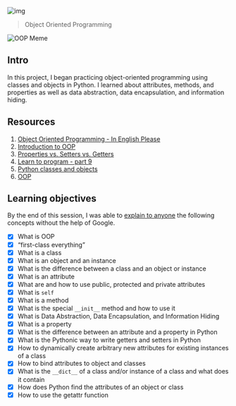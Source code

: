 ![img](https://assets.imaginablefutures.com/media/images/ALX_Logo.max-200x150.png)

> Object Oriented Programming

![OOP Meme](https://s3.amazonaws.com/intranet-projects-files/holbertonschool-higher-level_programming+/247/oop-meme.jpg)

## Intro

In this project, I began practicing object-oriented programming using
classes and objects in Python. I learned about attributes, methods, and
properties as well as data abstraction, data encapsulation, and information
hiding.

## Resources

1. [Object Oriented Programming - In English Please](https://python.swaroopch.com/oop.html)
2. [Introduction to OOP](https://python-course.eu/oop/object-oriented-programming.php)
3. [Properties vs. Setters vs. Getters](https://python-course.eu/oop/properties-vs-getters-and-setters.php)
4. [Learn to program - part 9 ](https://www.youtube.com/watch?v=1AGyBuVCTeE&)
5. [Python classes and objects](https://www.youtube.com/watch?v=apACNr7DC_s)
6. [OOP](https://www.youtube.com/watch?v=-DP1i2ZU9gk)

## Learning objectives

By the end of this session, I was able to [explain to anyone](https://fs.blog/feynman-learning-technique/) the following concepts without the help of Google.

- [x] What is OOP
- [x] “first-class everything”
- [x] What is a class
- [x] What is an object and an instance
- [x] What is the difference between a class and an object or instance
- [x] What is an attribute
- [x] What are and how to use public, protected and private attributes
- [x] What is `self`
- [x] What is a method
- [x] What is the special `__init__` method and how to use it
- [x] What is Data Abstraction, Data Encapsulation, and Information Hiding
- [x] What is a property
- [x] What is the difference between an attribute and a property in Python
- [x] What is the Pythonic way to write getters and setters in Python
- [x] How to dynamically create arbitrary new attributes for existing instances of a class
- [x] How to bind attributes to object and classes
- [x] What is the `__dict__` of a class and/or instance of a class and what does it contain
- [x] How does Python find the attributes of an object or class
- [x] How to use the getattr function
